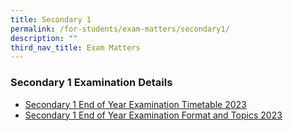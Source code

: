 ```yaml
---
title: Secondary 1
permalink: /for-students/exam-matters/secondary1/
description: ""
third_nav_title: Exam Matters
---
```

### Secondary 1 Examination Details

* [Secondary 1 End of Year Examination Timetable 2023](/files/For%20Students/Exam%20Matters/Sec%201/sec%201%20end-of-year%20examination%20timetable%202023_students'%20copy.pdf)
* [Secondary 1 End of Year Examination Format and Topics 2023](/files/For%20Students/Exam%20Matters/Sec%201/sec%201%20end-of-year%20examination%20format%20and%20topics%202023.pdf)